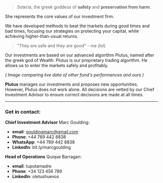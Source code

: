 
> Soteria, the greek goddess of __safety__ and __preservation from harm__.

She represents the core values of our investment firm.

We have developed methods to beat the markets during good times and bad times, focusing our strategies on protecting your capital, while achieving higher-than-usual returns.

> "They are safe and they are good" - me (lol)

Our investments are based on our advanced algorithm Plutus, named after the greek god of Wealth.
 Plutus is our proprietary trading algorithm.
 He allows us to enter the markets safely and profitably.

_( Image comparing live data of other fund's performances and ours )_

__Plutus__ manages our investments and proposes new opportunities.
 However, Plutus does not work alone. All decisions are vetted by our Chief Investment Advisor to ensure correct decisions are made at all times.

---

### Get in contact:

__Chief Investment Advisor__ Marc Goulding:

- __email__: gouldingmarc@gmail.com
- __Phone__: +44 789 442 8838
- __WhatsApp__: +44 789 442 8838
- __LinkedIn__: bit.ly/marcgoulding

__Head of Operations__ Quique Barragan:

- __email__: tuputamadre
- __Phone__: +34 123 456 789
- __LinkedIn__: oletushuevos
